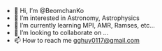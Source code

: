 - 👋 Hi, I’m @BeomchanKo
- 👀 I’m interested in Astronomy, Astrophysics
- 🌱 I’m currently learning MPI, AMR, Ramses, etc...
- 💞️ I’m looking to collaborate on ...
- 📫 How to reach me gghuy0117@gmail.com

<!---
BeomchanKo/BeomchanKo is a ✨ special ✨ repository because its `README.md` (this file) appears on your GitHub profile.
You can click the Preview link to take a look at your changes.
--->
